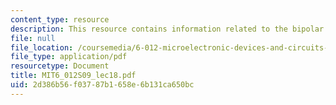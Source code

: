 ```yaml
---
content_type: resource
description: This resource contains information related to the bipolar junction transistor.
file: null
file_location: /coursemedia/6-012-microelectronic-devices-and-circuits-spring-2009/2d386b56f03787b1658e6b131ca650bc_MIT6_012S09_lec18.pdf
file_type: application/pdf
resourcetype: Document
title: MIT6_012S09_lec18.pdf
uid: 2d386b56-f037-87b1-658e-6b131ca650bc
---
```

